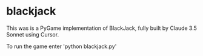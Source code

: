 # blackjack

This was is a PyGame implementation of BlackJack, fully built by Claude 3.5 Sonnet using Cursor.

To run the game enter 'python blackjack.py'